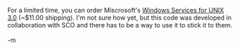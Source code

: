 For a limited time, you can order Miscrosoft's <a href="http://www.microsoft.com/windows/sfu/unixproresources/freesfu30.asp">Windows Services for UNIX 3.0</a> (~$11.00 shipping).  I'm not sure how yet, but this code was developed in collaboration with SCO and there has to be a way to use it to stick it to them.  
<br />-m